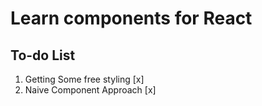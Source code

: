 # Learn components for React

## To-do List

1. Getting Some free styling [x]
2. Naive Component Approach [x]
